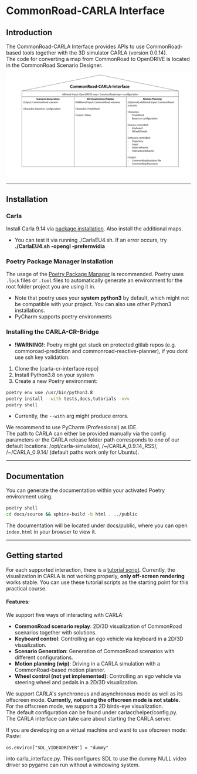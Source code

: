 # CommonRoad-CARLA Interface
## Introduction
The CommonRoad-CARLA Interface provides APIs to use CommonRoad-based tools together with the 3D simulator CARLA 
(version 0.0.14).   
The code for converting a map from CommonRoad to OpenDRIVE is located in the CommonRoad Scenario Designer.

![Use Cases](docs/use_cases/use_cases.png)

***
## Installation
### Carla
Install Carla 9.14 via [package installation](https://carla.readthedocs.io/en/latest/start_quickstart/#b-package-installation).
Also install the additional maps. 
- You can test it via running ./CarlaEU4.sh. If an error occurs, try **./CarlaEU4.sh -opengl -prefernvidia**

### Poetry Package Manager Installation
The usage of the [Poetry Package Manager](https://python-poetry.org/) is recommended. Poetry uses `.lock` files or `.toml` files to automatically generate an environment for the root folder project you are using it in. 
- Note that poetry uses your **system python3** by default, which might not be compatible with your project. You can also use other Python3 installations.
- PyCharm supports poetry environments


### Installing the CARLA-CR-Bridge
- **!WARNING!**: Poetry might get stuck on protected gitlab repos (e.g. commoroad-prediction and commonroad-reactive-planner), if you dont use ssh key validation.
1. Clone the [carla-cr-interface repo]
2. Install Python3.8 on your system
3. Create a new Poetry environment:
```bash
poetry env use /usr/bin/python3.8
poetry install --with tests,docs,tutorials -vvv
poetry shell
```

- Currently, the  `--with` arg might produce errors.

We recommend to use PyCharm (Professional) as IDE.  
The path to CARLA can either be provided manually via the config parameters or the CARLA release folder path corresponds 
to one of our default locations: /opt/carla-simulator/, /~/CARLA_0.9.14_RSS/, /~/CARLA_0.9.14/ (default paths work only 
for Ubuntu).



***
## Documentation
You can generate the documentation within your activated Poetry environment using.
```bash
poetry shell
cd docs/source && sphinx-build -b html . ../public
```
The documentation will be located under docs/public, where you can open `index.html` in your browser to view it.

***
## Getting started
For each supported interaction, there is a [tutorial script](tutorials/). Currently, the visualization in CARLA is not working properly, **only off-screen rendering** works stable. You can use these tutorial scripts as the starting point for this practical course.

#### Features:
We support five ways of interacting with CARLA:
- **CommonRoad scenario replay**: 2D/3D visualization of CommonRoad scenarios together with solutions.  
- **Keyboard control**: Controlling an ego vehicle via keyboard in a 2D/3D visualization.
- **Scenario Generation**: Generation of CommonRoad scenarios with different configurations.
- **Motion planning (wip)**: Driving in a CARLA simulation with a CommonRoad-based motion planner.
- **Wheel control (not yet implemented)**: Controlling an ego vehicle via steering wheel and pedals in a 2D/3D 
visualization.

We support CARLA's synchronous and asynchronous mode as well as its offscreen mode. **Currently, not using the offscreen mode is not stable.**  
For the offscreen mode, we support a 2D birds-eye visualization.  
The default configuration can be found under carlacr/helper/config.py.  
The CARLA interface can take care about starting the CARLA server.

If you are developing on a virtual machine and want to use ofscreen mode:
Paste: 
```
os.environ["SDL_VIDEODRIVER"] = "dummy"
```
into carla_interface.py.
This configures SDL to use the dummy NULL video driver so pygame can run without a windowing system.
